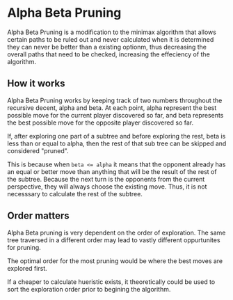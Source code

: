 # Alpha Beta Pruning

Alpha Beta Pruning is a modification to the minimax algorithm that allows certain paths to be ruled out and never calculated when it is determined they can never be better than a existing optionm, thus decreasing the overall paths that need to be checked, increasing the effeciency of the algorithm.

## How it works

Alpha Beta Pruning works by keeping track of two numbers throughout the recursive decent, alpha and beta. At each point, alpha represent the best possible move for the current player discovered so far, and beta represents the best possible move for the opposite player discovered so far.

If, after exploring one part of a subtree and before exploring the rest, beta is less than or equal to alpha, then the rest of that sub tree can be skipped and considered "pruned".

This is because when `beta <= alpha` it means that the opponent already has an equal or better move than anything that will be the result of the rest of the subtree. Because the next turn is the opponents from the current perspective, they will always choose the existing move. Thus, it is not necesssary to calculate the rest of the subtree.

## Order matters

Alpha Beta pruning is very dependent on the order of exploration. The same tree traversed in a different order may lead to vastly different oppurtunites for pruning.

The optimal order for the most pruning would be where the best moves are explored first.

If a cheaper to calculate hueristic exists, it theoretically could be used to sort the exploration order prior to begining the algorithm.
